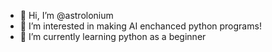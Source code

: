 - 👋 Hi, I’m @astrolonium
- 👀 I’m interested in making AI enchanced python programs!
- 🌱 I’m currently learning python as a beginner
